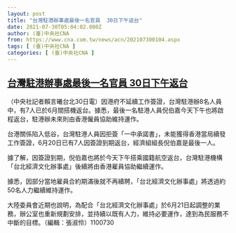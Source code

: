 ```yaml
---
layout: post
title: "台灣駐港辦事處最後一名官員  30日下午返台"
date: 2021-07-30T05:04:02.000Z
author: (臺)中央社CNA
from: https://www.cna.com.tw/news/acn/202107300104.aspx
tags: [ (臺)中央社CNA ]
categories: [ (臺)中央社CNA ]
---
```

<!--1627621442000-->
[台灣駐港辦事處最後一名官員  30日下午返台](https://www.cna.com.tw/news/acn/202107300104.aspx)
------

<div>
<div></div><div class="paragraph"><p>（中央社記者賴言曦台北30日電）因港府不延續工作簽證，台灣駐港辦8名人員中，有7人已於6月間搭機返台。據悉，最後一名駐港人員倪伯嘉今天下午也將啟程返台，駐港辦未來則由香港僱員協助維持運作。</p><p>台港關係陷入低谷，台灣駐港人員因拒簽「一中承諾書」，未能獲得香港當局續發工作簽證，6月20日已有7人因簽證到期返台，經濟組組長倪伯嘉是最後一人。</p><p>據了解，因簽證到期，倪伯嘉也將於今天下午搭乘國籍航空返台，台灣駐港機構「台北經濟文化辦事處」後續將由香港雇員協助繼續運作。</p><p>據悉，因部分當地雇員合約期滿後就不再續聘，「台北經濟文化辦事處」將透過約50名人力繼續維持運作。</p><p>大陸委員會近期也說明，為配合「台北經濟文化辦事處」於6月21日起調整的業務，辦公室也重新規劃安排，並持續以既有人力，維持必要運作，達到為民服務不中斷的目標。（編輯：張淑伶）1100730</p></div>
</div>
